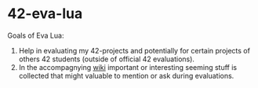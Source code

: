 # 42-eva-lua

Goals of Eva Lua:
1. Help in evaluating my 42-projects and potentially for certain projects of others 42 students (outside of official 42 evaluations).
2. In the accompagnying [wiki][accomp_wiki] important or interesting seeming stuff is collected that might valuable to mention or ask during evaluations.

[accomp_wiki]: https://github.com/rciak/42-eva-lua/wiki
